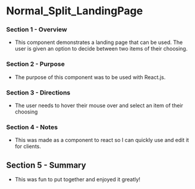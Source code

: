 # Normal_Split_LandingPage


### Section 1 - Overview 
- This component demonstrates a landing page that can be used. The user is given an option to decide between two items of their choosing.


### Section 2 - Purpose 
- The purpose of this component was to be used with React.js.


### Section 3 - Directions
- The user needs to hover their mouse over and select an item of their choosing


### Section 4 - Notes 
- This was made as a component to react so I can quickly use and edit it for clients.


## Section 5 - Summary 
- This was fun to put together and enjoyed it greatly! 
